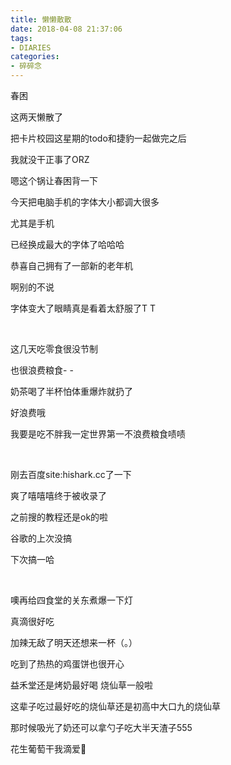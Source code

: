 ```yaml
---
title: 懒懒散散
date: 2018-04-08 21:37:06
tags: 
- DIARIES
categories: 
- 碎碎念
---
```


春困

<!--more-->

这两天懒散了

把卡片校园这星期的todo和捷豹一起做完之后

我就没干正事了ORZ

嗯这个锅让春困背一下

今天把电脑手机的字体大小都调大很多

尤其是手机

已经换成最大的字体了哈哈哈

恭喜自己拥有了一部新的老年机

啊别的不说

字体变大了眼睛真是看着太舒服了T T

<br>

这几天吃零食很没节制

也很浪费粮食- -

奶茶喝了半杯怕体重爆炸就扔了

好浪费哦

我要是吃不胖我一定世界第一不浪费粮食啧啧

<br>

刚去百度site:hishark.cc了一下

爽了嘻嘻嘻终于被收录了

之前搜的教程还是ok的啦

谷歌的上次没搞

下次搞一哈

<br>

噢再给四食堂的关东煮爆一下灯

真滴很好吃

加辣无敌了明天还想来一杯（。）

吃到了热热的鸡蛋饼也很开心

益禾堂还是烤奶最好喝 烧仙草一般啦

这辈子吃过最好吃的烧仙草还是初高中大口九的烧仙草

那时候吸光了奶还可以拿勺子吃大半天渣子555

花生葡萄干我滴爱🍇





